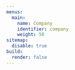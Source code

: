 ```yaml
---
menus:
  main:
    name: Company
    identifier: company
    weight: 50
sitemap:
  disable: true
build:
  render: false
---
```

